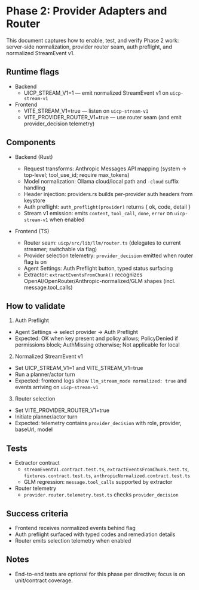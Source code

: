 # Phase 2: Provider Adapters and Router

This document captures how to enable, test, and verify Phase 2 work: server-side normalization, provider router seam, auth preflight, and normalized StreamEvent v1.

## Runtime flags

- Backend
  - UICP_STREAM_V1=1 — emit normalized StreamEvent v1 on `uicp-stream-v1`
- Frontend
  - VITE_STREAM_V1=true — listen on `uicp-stream-v1`
  - VITE_PROVIDER_ROUTER_V1=true — use router seam (and emit provider_decision telemetry)

## Components

- Backend (Rust)
  - Request transforms: Anthropic Messages API mapping (system -> top-level; tool_use_id; require max_tokens)
  - Model normalization: Ollama cloud/local path and `-cloud` suffix handling
  - Header injection: providers.rs builds per-provider auth headers from keystore
  - Auth preflight: `auth_preflight(provider)` returns { ok, code, detail }
  - Stream v1 emission: emits `content`, `tool_call`, `done`, `error` on `uicp-stream-v1` when enabled

- Frontend (TS)
  - Router seam: `uicp/src/lib/llm/router.ts` (delegates to current streamer; switchable via flag)
  - Provider selection telemetry: `provider_decision` emitted when router flag is on
  - Agent Settings: Auth Preflight button, typed status surfacing
  - Extractor: `extractEventsFromChunk()` recognizes OpenAI/OpenRouter/Anthropic-normalized/GLM shapes (incl. message.tool_calls)

## How to validate

1) Auth Preflight
- Agent Settings → select provider → Auth Preflight
- Expected: OK when key present and policy allows; PolicyDenied if permissions block; AuthMissing otherwise; Not applicable for local

2) Normalized StreamEvent v1
- Set UICP_STREAM_V1=1 and VITE_STREAM_V1=true
- Run a planner/actor turn
- Expected: frontend logs show `llm_stream_mode normalized: true` and events arriving on `uicp-stream-v1`

3) Router selection
- Set VITE_PROVIDER_ROUTER_V1=true
- Initiate planner/actor turn
- Expected: telemetry contains `provider_decision` with role, provider, baseUrl, model

## Tests

- Extractor contract
  - `streamEventV1.contract.test.ts`, `extractEventsFromChunk.test.ts`, `fixtures.contract.test.ts`, `anthropicNormalized.contract.test.ts`
  - GLM regression: `message.tool_calls` supported by extractor
- Router telemetry
  - `provider.router.telemetry.test.ts` checks `provider_decision`

## Success criteria

- Frontend receives normalized events behind flag
- Auth preflight surfaced with typed codes and remediation details
- Router emits selection telemetry when enabled

## Notes

- End-to-end tests are optional for this phase per directive; focus is on unit/contract coverage.
